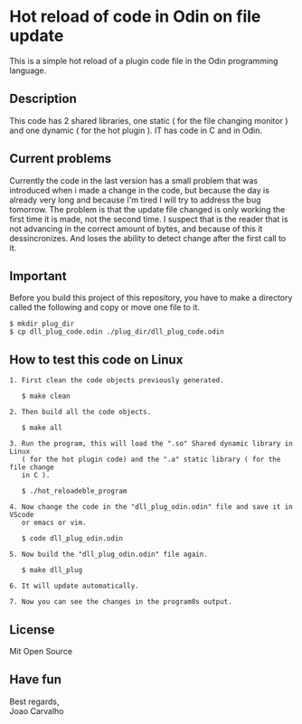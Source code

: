 # Hot reload of code in Odin on file update
This is a simple hot reload of a plugin code file in the Odin programming language.

## Description
This code has 2 shared libraries, one static ( for the file changing monitor ) and one dynamic ( for the hot plugin ). IT has code in C and in Odin.

## Current problems
Currently the code in the last version has a small problem that was introduced when i made a change in the code, but because the day is already very long and because I'm tired I will try to address the bug tomorrow.
The problem is that the update file changed is only working the first time it is made, not the second time.
I suspect that is the reader that is not advancing in the correct amount of bytes, and because of this it dessincronizes. And loses the ability to detect change after the first call to it.

## Important
Before you build this project of this repository, you have to make a directory called the following and copy or move one file to it.

```
$ mkdir plug_dir
$ cp dll_plug_code.odin ./plug_dir/dll_plug_code.odin
```

## How to test this code on Linux

```
1. First clean the code objects previously generated.

   $ make clean

2. Then build all the code objects.

   $ make all

3. Run the program, this will load the ".so" Shared dynamic library in Linux
   ( for the hot plugin code) and the ".a" static library ( for the file change
   in C ).

   $ ./hot_reloadeble_program

4. Now change the code in the "dll_plug_odin.odin" file and save it in VScode
   or emacs or vim.

   $ code dll_plug_odin.odin

5. Now build the "dll_plug_odin.odin" file again.

   $ make dll_plug
 
6. It will update automatically.

7. Now you can see the changes in the program0s output.

```

## License
Mit Open Source

## Have fun
Best regards, <br>
Joao Carvalho
